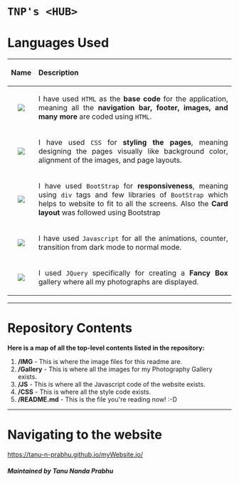 #  `TNP's <HUB>`
  


# Languages Used



|<p align = "justify"> Name </p>|<p align = "justify"> Description </p> | 
| :---:   | :-: | 
| <img src = "https://img.shields.io/badge/HTML5-E34F26?style=for-the-badge&logo=html5&logoColor=white"> |<p align = "justify"> I have used `HTML` as the <b>base code</b> for the application, meaning all the <b>navigation bar, footer, images, and many more</b> are coded using `HTML`.</p> | 
| <img src = "https://img.shields.io/badge/CSS3-1572B6?style=for-the-badge&logo=css3&logoColor=white"> |<p align = "justify"> I have used `CSS` for <b>styling the pages</b>, meaning designing the pages visually like background color, alignment of the images, and page layouts.</p> | 
| <img src = "https://img.shields.io/badge/Bootstrap-563D7C?style=for-the-badge&logo=bootstrap&logoColor=white"> | <p align = "justify">I have used `BootStrap` for <b>responsiveness</b>, meaning using `div` tags and few libraries of `BootStrap` which helps to website to fit to all the screens. Also the <b>Card layout</b> was followed using Bootstrap</p> | 
| <img src = "https://img.shields.io/badge/JavaScript-F7DF1E?style=for-the-badge&logo=javascript&logoColor=black"> | <p align = "justify">I have used `Javascript` for all the animations, counter, transition from dark mode to normal mode.</p> | 
| <img src="https://img.shields.io/badge/jquery%20-%230769AD.svg?&style=for-the-badge&logo=jquery&logoColor=white"/> | <p align = "justify">I used `JQuery` specifically for creating a <b>Fancy Box</b> gallery where all my photographs are displayed.</p>


---



# Repository Contents
__Here is a map of all the top-level contents listed in the repository:__
1. __/IMG__ - This is where the image files for this readme are.
2. __/Gallery__ - This is where all the images for my Photography Gallery exists.
3. __/JS__ - This is where all the Javascript code of the website exists.
4. __/CSS__ - This is where all the style code exists.
4. __/README.md__ - This is the file you're reading now! :-D

---

# Navigating to the website

https://tanu-n-prabhu.github.io/myWebsite.io/



##### Maintained by ***Tanu Nanda Prabhu***

